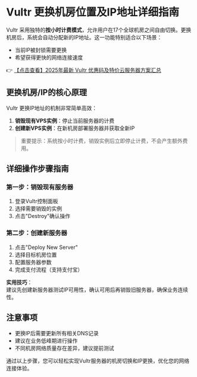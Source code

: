 # Vultr 更换机房位置及IP地址详细指南

Vultr 采用独特的**按小时计费模式**，允许用户在17个全球机房之间自由切换。更换机房后，系统会自动分配新的IP地址。这一功能特别适合以下场景：
- 当前IP被封锁需要更换
- 希望获得更快的网络连接速度

👉 [【点击查看】2025年最新 Vultr 优惠码及特价云服务器方案汇总](https://bit.ly/VuLtr)

## 更换机房/IP的核心原理

Vultr 更换IP地址的机制非常简单高效：
1. **销毁现有VPS实例**：停止当前服务器的计费
2. **创建新VPS实例**：在新机房部署服务器并获取全新IP

> 重要提示：系统按小时计费，销毁实例后立即停止计费，不会产生额外费用。

## 详细操作步骤指南

### 第一步：销毁现有服务器
1. 登录Vultr控制面板
2. 选择需要销毁的实例
3. 点击"Destroy"确认操作

### 第二步：创建新服务器
1. 点击"Deploy New Server"
2. 选择目标机房位置
3. 配置服务器参数
4. 完成支付流程（支持支付宝）

**实用技巧**：  
建议先创建新服务器测试IP可用性，确认可用后再销毁旧服务器，确保业务连续性。

## 注意事项
- 更换IP后需要更新所有相关DNS记录
- 建议在业务低峰期进行操作
- 不同机房网络质量存在差异，建议提前测试

通过以上步骤，您可以轻松实现Vultr服务器的机房切换和IP更换，优化您的网络连接体验。